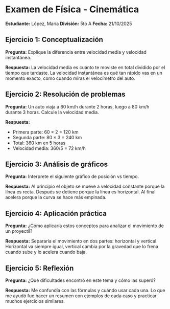 # Examen de Física - Cinemática
**Estudiante:** López, María
**División:** 5to A
**Fecha:** 21/10/2025

## Ejercicio 1: Conceptualización
**Pregunta:** Explique la diferencia entre velocidad media y velocidad instantánea.

**Respuesta:** La velocidad media es cuánto te moviste en total dividido por el tiempo que tardaste. La velocidad instantánea es qué tan rápido vas en un momento exacto, como cuando miras el velocímetro del auto.

## Ejercicio 2: Resolución de problemas
**Pregunta:** Un auto viaja a 60 km/h durante 2 horas, luego a 80 km/h durante 3 horas. Calcule la velocidad media.

**Respuesta:**
- Primera parte: 60 × 2 = 120 km
- Segunda parte: 80 × 3 = 240 km
- Total: 360 km en 5 horas
- Velocidad media: 360/5 = 72 km/h

## Ejercicio 3: Análisis de gráficos
**Pregunta:** Interprete el siguiente gráfico de posición vs tiempo.

**Respuesta:** Al principio el objeto se mueve a velocidad constante porque la línea es recta. Después se detiene porque la línea es horizontal. Al final acelera porque la curva se hace más empinada.

## Ejercicio 4: Aplicación práctica
**Pregunta:** ¿Cómo aplicaría estos conceptos para analizar el movimiento de un proyectil?

**Respuesta:** Separaría el movimiento en dos partes: horizontal y vertical. Horizontal va siempre igual, vertical cambia por la gravedad que lo frena cuando sube y lo acelera cuando baja.

## Ejercicio 5: Reflexión
**Pregunta:** ¿Qué dificultades encontró en este tema y cómo las superó?

**Respuesta:** Me confundía con las fórmulas y cuándo usar cada una. Lo que me ayudó fue hacer un resumen con ejemplos de cada caso y practicar muchos ejercicios similares.
